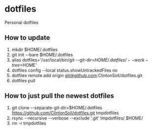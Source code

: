# dotfiles
Personal dotfiles

## How to update
1. mkdir $HOME/.dotfiles
2. git init --bare $HOME/.dotfiles
3. alias dotfiles='/usr/local/bin/git --git-dir=$HOME/.dotfiles/ --work-tree=$HOME'
4. dotfiles config --local status.showUntrackedFiles no
5. dotfiles remote add origin git@github.com:ClintonSoll/dotfiles.git
6. dotfiles pull

## How to just pull the newest dotfiles
1. git clone --separate-git-dir=$HOME/.dotfiles https://github.com/ClintonSoll/dotfiles.git tmpdotfiles
2. rsync --recursive --verbose --exclude '.git' tmpdotfiles/ $HOME/
3. rm -r tmpdotfiles
